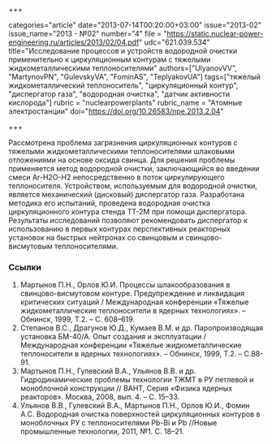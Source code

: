 +++

categories="article"
date="2013-07-14T00:20:00+03:00"
issue="2013-02"
issue_name="2013 - №02"
number="4"
file = "https://static.nuclear-power-engineering.ru/articles/2013/02/04.pdf"
udc="621.039.534"
title="Исследование процессов и устройств водородной очистки применительно к циркуляционным контурам с тяжелыми жидкометаллическими теплоносителями"
authors=["UlyanovVV", "МаrtynovPN", "GulevskyVA", "FominAS", "TeplyakovUA"]
tags=["тяжелый жидкометаллический теплоноситель", "циркуляционный контур", "диспергатор газа", "водородная очистка", "датчик активности кислорода"]
rubric = "nuclearpowerplants"
rubric_name = "Aтомные электростанции"
doi="https://doi.org/10.26583/npe.2013.2.04"

+++

Рассмотрена проблема загрязнения циркуляционных контуров с тяжелыми жидкометаллическими теплоносителями шлаковыми отложениями на основе оксида свинца. Для решения проблемы применяется метод водородной очистки, заключающийся во введении смеси Ar-H2O-H2 непосредственно в поток циркулирующего теплоносителя. Устройством, используемым для водородной очистки, является механический (дисковый) диспергатор газа. Разработана методика его испытаний, проведена водородная очистка циркуляционного контура стенда ТТ-2М при помощи диспергатора. Результаты исследований позволяют рекомендовать диспергатор к использованию в первых контурах перспективных реакторных установок на быстрых нейтронах со свинцовым и свинцово-висмутовым теплоносителями.

### Ссылки

1. Мартынов П.Н., Орлов Ю.И. Процессы шлакообразования в свинцово-висмутовом контуре. Предупреждение и ликвидация критических ситуаций / Международная конференции «Тяжелые жидкометаллические теплоносители в ядерных технологиях». – Обнинск, 1999, Т.2. – С. 608–619.
2. Степанов В.С., Драгунов Ю.Д., Кумаев В.М. и др. Паропроизводящая установка БМ-40/А. Опыт создания и эксплуатации / Международная конференции «Тяжелые жидкометаллические теплоносители в ядерных технологиях». – Обнинск, 1999, Т.2. – С.88-91.
3. Мартынов П.Н., Гулевский В.А., Ульянов В.В. и др. Гидродинамические проблемы технологии ТЖМТ в РУ петлевой и моноблочной конструкции // ВАНТ, Серия «Физика ядерных реакторов». Москва, 2008, вып. 4. – С. 15–33.
4. Ульянов В.В., Гулевский В.А., Мартынов П.Н., Орлов Ю.И., Фомин А.С. Водородная очистка поверхностей циркуляционных контуров в моноблочных РУ с теплоносителями Pb-Bi и Pb //Новые промышленные технологии, 2011, №1. С. 18–21.